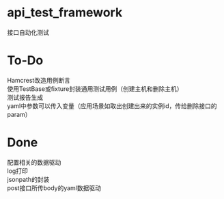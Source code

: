 # api_test_framework

接口自动化测试

# To-Do
Hamcrest改造用例断言  
使用TestBase或fixture封装通用测试用例（创建主机和删除主机）  
测试报告生成  
yaml中参数可以传入变量（应用场景如取出创建出来的实例id，传给删除接口的param）

# Done
配置相关的数据驱动  
log打印  
jsonpath的封装  
post接口所传body的yaml数据驱动